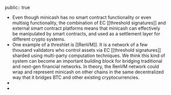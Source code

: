public:: true

- Even though minicash has no smart contract functionality or even multisig functionality, the combination of EC [[threshold signatures]] and external smart contract platforms means that minicash can effectively be manipulated by smart contracts, and used as a settlement layer for different crypto systems.
- One example of a threshlet is [[RenVM]]. It is a network of a few thousand validators who control assets via EC [[threshold signatures]] sharded using multi-party computation techniques. We think this kind of system can become an important building block for bridging traditional and next-gen financial networks. In theory, the RenVM network could wrap and represent minicash on other chains in the same decentralized way that it bridges BTC and other existing cryptocurrencies.
-
-
